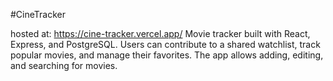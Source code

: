 #CineTracker

hosted at: https://cine-tracker.vercel.app/
Movie tracker built with React, Express, and PostgreSQL. Users can contribute to a shared watchlist, track popular movies, and manage their favorites. The app allows adding, editing, and searching for movies.
